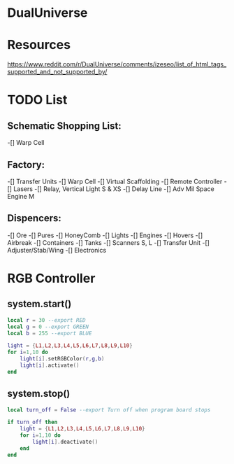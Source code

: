 # DualUniverse

# Resources

https://www.reddit.com/r/DualUniverse/comments/izeseo/list_of_html_tags_supported_and_not_supported_by/

# TODO List
## Schematic Shopping List:
-[] Warp Cell

## Factory:
-[] Transfer Units
-[] Warp Cell
-[] Virtual Scaffolding
-[] Remote Controller
-[] Lasers
-[] Relay, Vertical Light S & XS
-[] Delay Line
-[] Adv Mil Space Engine M
 
## Dispencers:
-[] Ore
-[] Pures
-[] HoneyComb
-[]  Lights
-[] Engines
-[] Hovers
-[]  Airbreak
-[] Containers
-[] Tanks
-[] Scanners S, L 
-[] Transfer Unit
-[] Adjuster/Stab/Wing
-[] Electronics


# RGB Controller 
## system.start()

```lua
local r = 30 --export RED
local g = 0 --export GREEN
local b = 255 --export BLUE

light = {L1,L2,L3,L4,L5,L6,L7,L8,L9,L10}
for i=1,10 do      
    light[i].setRGBColor(r,g,b)
    light[i].activate()
end
```

## system.stop()

```lua
local turn_off = False --export Turn off when program board stops

if turn_off then
	light = {L1,L2,L3,L4,L5,L6,L7,L8,L9,L10}
	for i=1,10 do
    	light[i].deactivate()
	end
end
```
